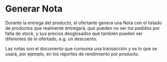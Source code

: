 Generar Nota
============

Durante la entrega del producto,  el ofertante genera una Nota con el listado de productos que realmente entregará,
que pueden no ser los pedidos por falta de stock, y sus precios desglosados qué también pueden ser diferentes de lo ofertado, e.g. un descuento.

Las notas son el documento que consuma una transacción y es lo que se usará, por ejemplo, en los reportes de rendimiento por producto.
